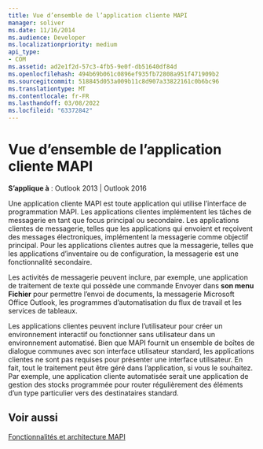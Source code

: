 ```yaml
---
title: Vue d’ensemble de l’application cliente MAPI
manager: soliver
ms.date: 11/16/2014
ms.audience: Developer
ms.localizationpriority: medium
api_type:
- COM
ms.assetid: ad2e1f2d-57c3-4fb5-9e0f-db51640df84d
ms.openlocfilehash: 494b69b061c0896ef935fb72808a951f471909b2
ms.sourcegitcommit: 518845d053a009b11c8d907a33822161c0b6bc96
ms.translationtype: MT
ms.contentlocale: fr-FR
ms.lasthandoff: 03/08/2022
ms.locfileid: "63372842"
---
```

# <a name="mapi-client-application-overview"></a>Vue d’ensemble de l’application cliente MAPI

  
  
**S’applique à** : Outlook 2013 | Outlook 2016 
  
Une application cliente MAPI est toute application qui utilise l’interface de programmation MAPI. Les applications clientes implémentent les tâches de messagerie en tant que focus principal ou secondaire. Les applications clientes de messagerie, telles que les applications qui envoient et reçoivent des messages électroniques, implémentent la messagerie comme objectif principal. Pour les applications clientes autres que la messagerie, telles que les applications d’inventaire ou de configuration, la messagerie est une fonctionnalité secondaire.
  
Les activités de messagerie peuvent inclure, par exemple, une application de traitement de texte qui  possède une commande Envoyer dans **son menu Fichier** pour permettre l’envoi de documents, la messagerie Microsoft Office Outlook, les programmes d’automatisation du flux de travail et les services de tableaux. 
  
Les applications clientes peuvent inclure l’utilisateur pour créer un environnement interactif ou fonctionner sans utilisateur dans un environnement automatisé. Bien que MAPI fournit un ensemble de boîtes de dialogue communes avec son interface utilisateur standard, les applications clientes ne sont pas requises pour présenter une interface utilisateur. En fait, tout le traitement peut être géré dans l’application, si vous le souhaitez. Par exemple, une application cliente automatisée serait une application de gestion des stocks programmée pour router régulièrement des éléments d’un type particulier vers des destinataires standard.
  
## <a name="see-also"></a>Voir aussi



[Fonctionnalités et architecture MAPI](mapi-features-and-architecture.md)

